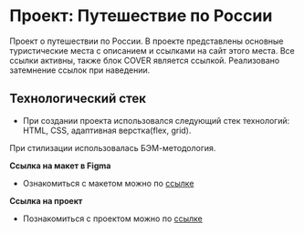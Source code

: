 # Проект: Путешествие по России

Проект о путешествии по России. В проекте представлены основные туристические места с описанием и ссылками на сайт этого места.
Все ссылки активны, также блок COVER является ссылкой. Реализовано затемнение ссылок при наведении.

## Технологический стек

*  При создании проекта использовался следующий стек технологий: HTML, CSS, адаптивная верстка(flex, grid).
  
При стилизации использовалась БЭМ-методология.


**Ссылка на макет в Figma**

* Ознакомиться с макетом можно по [ссылке](https://www.figma.com/file/5S2WSbEFL6awjVWJ0NWL8Q/Sprint-3_-Russia-_-desktop-mobile?node-id=28503%3A0)

**Ссылка на проект**
* Познакомиться с проектом можно по [ссылке](https://polina1994.github.io/russian-travel/)

